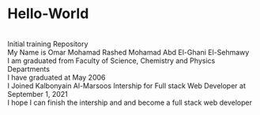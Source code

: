 # Hello-World
<br>Initial training Repository 
<br>My Name is Omar Mohamad Rashed Mohamad Abd El-Ghani El-Sehmawy
<br>I am graduated from Faculty of Science, Chemistry and Physics Departments
<br>I have graduated at May 2006
<br>I Joined Kalbonyain Al-Marsoos Intership for Full stack Web Developer at September 1, 2021
<br>I hope I can finish the intership and and become a full stack web developer
